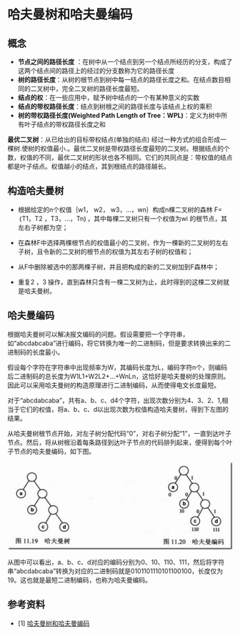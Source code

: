 # 哈夫曼树和哈夫曼编码

## 概念

- **节点之间的路径长度** ：在树中从一个结点到另一个结点所经历的分支，构成了这两个结点间的路径上的经过的分支数称为它的路径长度
- **树的路径长度**：从树的根节点到树中每一结点的路径长度之和。在结点数目相同的二叉树中，完全二叉树的路径长度最短。
- **结点的权**：在一些应用中，赋予树中结点的一个有某种意义的实数
- **结点的带权路径长度**：结点到树根之间的路径长度与该结点上权的乘积
- **树的带权路径长度(Weighted Path Length of Tree：WPL)**：定义为树中所有叶子结点的带权路径长度之和

**最优二叉树**：从已给出的目标带权结点(单独的结点) 经过一种方式的组合形成一棵树.使树的权值最小.。最优二叉树是带权路径长度最短的二叉树。根据结点的个数，权值的不同，最优二叉树的形状也各不相同。它们的共同点是：带权值的结点都是叶子结点。权值越小的结点，其到根结点的路径越长。

## 构造哈夫曼树

- 根据给定的n个权值｛w1， w2， w3，...，wn｝构成n棵二叉树的森林 F=｛T1，T2 ，T3，...，Tn｝，其中每棵二叉树只有一个权值为wi 的根节点，其左右子树都为空；

- 在森林F中选择两棵根节点的权值最小的二叉树，作为一棵新的二叉树的左右子树，且令新的二叉树的根节点的权值为其左右子树的权值和；

- 从F中删除被选中的那两棵子树，并且把构成的新的二叉树加到F森林中；

- 重复2 ，3 操作，直到森林只含有一棵二叉树为止，此时得到的这棵二叉树就是哈夫曼树。

## 哈夫曼编码

根据哈夫曼树可以解决报文编码的问题。假设需要把一个字符串，如“abcdabcaba”进行编码，将它转换为唯一的二进制码，但是要求转换出来的二进制码的长度最小。

假设每个字符在字符串中出现频率为W，其编码长度为L，编码字符n个，则编码后二进制码的总长度为W1L1+W2L2+…+WnLn，这恰好是哈夫曼树的处理原则。因此可以采用哈夫曼树的构造原理进行二进制编码，从而使得电文长度最短。

对于“abcdabcaba”，共有a、b、c、d4个字符，出现次数分别为4、3、2、1,相当于它们的权值，将a、b、c、d以出现次数为权值构造哈夫曼树，得到下左图的结果。

从哈夫曼树根节点开始，对左子树分配代码“0”，对右子树分配“1”，一直到达叶子节点。然后，将从树根沿着每条路径到达叶子节点的代码排列起来，便得到每个叶子节点的哈夫曼编码，如下图。

![](哈夫曼树和哈夫曼编码-1.png)

从图中可以看出，a、b、c、d对应的编码分别为0、10、110、111，然后将字符串“abcdabcaba”转换为对应的二进制码就是0101101110101100100，长度仅为19。这也就是最短二进制编码，也称为哈夫曼编码。

## 参考资料

- [1] [哈夫曼树和哈夫曼编码](https://blog.csdn.net/bruce_6/article/details/38656413)